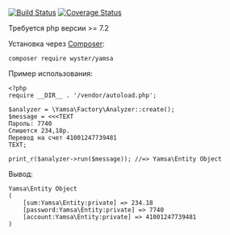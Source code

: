 [![Build Status](https://travis-ci.org/wyster/yandex-money-sms-parser.svg?branch=master)](https://travis-ci.org/wyster/yandex-money-sms-parser)
[![Coverage Status](https://coveralls.io/repos/github/wyster/yandex-money-sms-parser/badge.svg)](https://coveralls.io/github/wyster/yandex-money-sms-parser)

Требуется php версии >= 7.2

Установка через [Composer](https://getcomposer.org/):
```
composer require wyster/yamsa
```

Пример использования:

```
<?php 
require __DIR__ . '/vendor/autoload.php';
 
$analyzer = \Yamsa\Factory\Analyzer::create();
$message = <<<TEXT
Пароль: 7740
Спишется 234,18р.
Перевод на счет 41001247739481
TEXT;

print_r($analyzer->run($message)); //=> Yamsa\Entity Object
```

Вывод:
```
Yamsa\Entity Object
(
    [sum:Yamsa\Entity:private] => 234.18
    [password:Yamsa\Entity:private] => 7740
    [account:Yamsa\Entity:private] => 41001247739481
)
```
